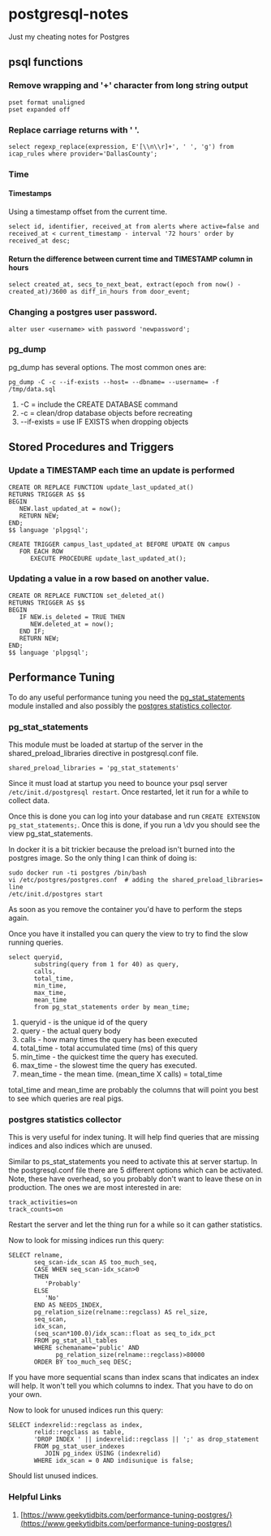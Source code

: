 # postgresql-notes
Just my cheating notes for Postgres

## psql functions

### Remove wrapping and '+' character from long string output
```
pset format unaligned
pset expanded off
```

### Replace carriage returns with ' '.
```
select regexp_replace(expression, E'[\\n\\r]+', ' ', 'g') from icap_rules where provider='DallasCounty';
```

### Time
#### Timestamps
Using a timestamp offset from the current time.
```
select id, identifier, received_at from alerts where active=false and received_at < current_timestamp - interval '72 hours' order by received_at desc;
```

#### Return the difference between current time and TIMESTAMP column in hours
```
select created_at, secs_to_next_beat, extract(epoch from now() - created_at)/3600 as diff_in_hours from door_event;
```
### Changing a postgres user password.
```
alter user <username> with password 'newpassword';
```
### pg_dump
pg_dump has several options. The most common ones are:
```
pg_dump -C -c --if-exists --host= --dbname= --username= -f /tmp/data.sql
```
1. -C = include the CREATE DATABASE command
1. -c = clean/drop database  objects before recreating
1. --if-exists = use IF EXISTS when dropping objects

## Stored Procedures and Triggers

### Update a TIMESTAMP each time an update is performed
```
CREATE OR REPLACE FUNCTION update_last_updated_at()
RETURNS TRIGGER AS $$
BEGIN
   NEW.last_updated_at = now();
   RETURN NEW;
END;
$$ language 'plpgsql';

CREATE TRIGGER campus_last_updated_at BEFORE UPDATE ON campus
   FOR EACH ROW
      EXECUTE PROCEDURE update_last_updated_at();
```

### Updating a value in a row based on another value.
```
CREATE OR REPLACE FUNCTION set_deleted_at()
RETURNS TRIGGER AS $$
BEGIN
   IF NEW.is_deleted = TRUE THEN
      NEW.deleted_at = now();
   END IF;
   RETURN NEW;
END;
$$ language 'plpgsql';
```
## Performance Tuning
To do any useful performance tuning you need the [pg_stat_statements](https://www.postgresql.org/docs/current/static/pgstatstatements.html) module installed and also possibly the [postgres
statistics collector](https://www.postgresql.org/docs/current/static/monitoring-stats.html).

### pg_stat_statements
This module must be loaded at startup of the server in the shared_preload_libraries directive in postgresql.conf file.
```
shared_preload_libraries = 'pg_stat_statements'
```
Since it must load at startup you need to bounce your psql server `/etc/init.d/postgresql restart`. Once restarted, let
it run for a while to collect data.

Once this is done you can log into your database and run `CREATE EXTENSION pg_stat_statements;`. Once this is
done, if you run a \dv you should see the view pg_stat_statements.

In docker it is a bit trickier because the preload isn't burned into the postgres image. So the only thing I can
think of doing is:
```
sudo docker run -ti postgres /bin/bash
vi /etc/postgres/postgres.conf  # adding the shared_preload_libraries= line
/etc/init.d/postgres start
```
As soon as you remove the container you'd have to perform the steps again.

Once you have it installed you can query the view to try to find the slow running queries.

```
select queryid,
       substring(query from 1 for 40) as query,
       calls,
       total_time,
       min_time,
       max_time,
       mean_time 
       from pg_stat_statements order by mean_time;
```
1. queryid - is the unique id of the query
1. query - the actual query body
1. calls - how many times the query has been executed
1. total_time - total accumulated time (ms) of this query
1. min_time - the quickest time the query has executed.
1. max_time - the slowest time the query has executed.
1. mean_time - the mean time. (mean_time X calls) = total_time

total_time and mean_time are probably the columns that will point you best to see which queries are real pigs.

### postgres statistics collector
This is very useful for index tuning. It will help find queries that are missing indices and also indices which
are unused.

Similar to ps_stat_statements you need to activate this at server startup. In the postgresql.conf file there are 
5 different options which can be activated. Note, these have overhead, so you probably don't want to leave these
on in production. The ones we are most interested in are:
```
track_activities=on
track_counts=on
```
Restart the server and let the thing run for a while so it can gather statistics.

Now to look for missing indices run this query:
```
SELECT relname,
       seq_scan-idx_scan AS too_much_seq,
       CASE WHEN seq_scan-idx_scan>0
       THEN
          'Probably'
       ELSE
          'No'
       END AS NEEDS_INDEX,
       pg_relation_size(relname::regclass) AS rel_size,
       seq_scan,
       idx_scan,
       (seq_scan*100.0)/idx_scan::float as seq_to_idx_pct
       FROM pg_stat_all_tables
       WHERE schemaname='public' AND
             pg_relation_size(relname::regclass)>80000
       ORDER BY too_much_seq DESC;
```
If you have more sequential scans than index scans that indicates an index will help. It won't tell you which
columns to index. That you have to do on your own.

Now to look for unused indices run this query:
```
SELECT indexrelid::regclass as index,
       relid::regclass as table,
       'DROP INDEX ' || indexrelid::regclass || ';' as drop_statement
       FROM pg_stat_user_indexes 
          JOIN pg_index USING (indexrelid) 
       WHERE idx_scan = 0 AND indisunique is false;
```
Should list unused indices.
### Helpful Links

1. [https://www.geekytidbits.com/performance-tuning-postgres/}(https://www.geekytidbits.com/performance-tuning-postgres/)
